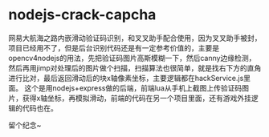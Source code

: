 # nodejs-crack-capcha
网易大航海之路内嵌滑动验证码识别，和叉叉助手配合使用，因为叉叉助手被封，项目已经用不了，但是后台识别代码还是有一定参考价值的，主要是opencv4nodejs的用法，先把验证码图片高斯模糊一下，然后canny边缘检测，然后再用jimp对处理后的图片做个扫描，扫描算法也很简单，就是找右下方的直角进行比对，最后返回滑动后的块x轴像素坐标，主要逻辑都在hackService.js里面。
这个是用nodejs+express做的后端，前端lua从手机上截图上传验证码图片，获得x轴坐标，再模拟滑动，前端的代码在另一个项目里面，还有游戏外挂逻辑的代码也在。

留个纪念~
